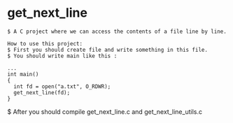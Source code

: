 # get_next_line
```
$ A C project where we can access the contents of a file line by line.
```
```
How to use this project:
$ First you should create file and write something in this file.
$ You should write main like this :
```
```
...
int main()
{
  int fd = open("a.txt", O_RDWR);
  get_next_line(fd);
}
```

$ After you should compile get_next_line.c and get_next_line_utils.c
